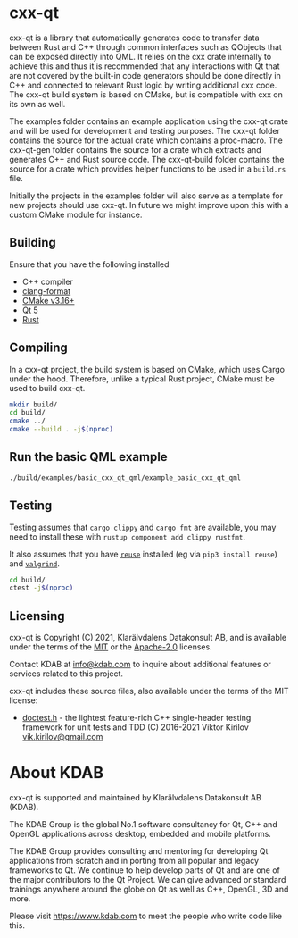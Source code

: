 <!--
SPDX-FileCopyrightText: 2021 Klarälvdalens Datakonsult AB, a KDAB Group company <info@kdab.com>
SPDX-FileContributor: Andrew Hayzen <andrew.hayzen@kdab.com>
SPDX-FileContributor: Gerhard de Clercq <gerhard.declercq@kdab.com>
SPDX-FileContributor: Leon Matthes <leon.matthes@kdab.com>

SPDX-License-Identifier: MIT OR Apache-2.0
-->

# cxx-qt

cxx-qt is a library that automatically generates code to transfer data between Rust and C++ through common interfaces
such as QObjects that can be exposed directly into QML. It relies on the cxx crate internally to achieve this and thus
it is recommended that any interactions with Qt that are not covered by the built-in code generators should be done
directly in C++ and connected to relevant Rust logic by writing additional cxx code. The cxx-qt build system is based
on CMake, but is compatible with cxx on its own as well.

The examples folder contains an example application using the cxx-qt crate and will be used for development and testing
purposes. The cxx-qt folder contains the source for the actual crate which contains a proc-macro. The cxx-qt-gen folder
contains the source for a crate which extracts and generates C++ and Rust source code. The cxx-qt-build folder contains
the source for a crate which provides helper functions to be used in a `build.rs` file.

Initially the projects in the examples folder will also serve as a template for new projects should use cxx-qt.
In future we might improve upon this with a custom CMake module for instance.

## Building

Ensure that you have the following installed

  * C++ compiler
  * [clang-format](https://clang.llvm.org/docs/ClangFormat.html)
  * [CMake v3.16+](https://cmake.org/)
  * [Qt 5](https://www.qt.io/)
  * [Rust](https://www.rust-lang.org/)

## Compiling
In a cxx-qt project, the build system is based on CMake, which uses Cargo under the hood.
Therefore, unlike a typical Rust project, CMake must be used to build cxx-qt.

```bash
mkdir build/
cd build/
cmake ../
cmake --build . -j$(nproc)
```

## Run the basic QML example

```bash
./build/examples/basic_cxx_qt_qml/example_basic_cxx_qt_qml
```

## Testing
Testing assumes that `cargo clippy` and `cargo fmt` are available, you may need to install these with `rustup component add clippy rustfmt`.

It also assumes that you have [`reuse`](https://reuse.software/) installed (eg via `pip3 install reuse`) and [`valgrind`](https://valgrind.org/).

```bash
cd build/
ctest -j$(nproc)
```

## Licensing
cxx-qt is Copyright (C) 2021, Klarälvdalens Datakonsult AB, and is available under
the terms of the [MIT](https://github.com/KDAB/cxx-qt/blob/main/LICENSES/MIT.txt)
or the [Apache-2.0](https://github.com/KDAB/cxx-qt/blob/main/LICENSES/Apache-2.0.txt)
licenses.

Contact KDAB at <info@kdab.com> to inquire about additional features or
services related to this project.

cxx-qt includes these source files, also available under the terms of the MIT license:

* [doctest.h](https://github.com/onqtam/doctest) - the lightest feature-rich C++ single-header testing framework for unit tests and TDD (C) 2016-2021 Viktor Kirilov <vik.kirilov@gmail.com>

# About KDAB
cxx-qt is supported and maintained by Klarälvdalens Datakonsult AB (KDAB).

The KDAB Group is the global No.1 software consultancy for Qt, C++ and
OpenGL applications across desktop, embedded and mobile platforms.

The KDAB Group provides consulting and mentoring for developing Qt applications
from scratch and in porting from all popular and legacy frameworks to Qt.
We continue to help develop parts of Qt and are one of the major contributors
to the Qt Project. We can give advanced or standard trainings anywhere
around the globe on Qt as well as C++, OpenGL, 3D and more.

Please visit https://www.kdab.com to meet the people who write code like this.
